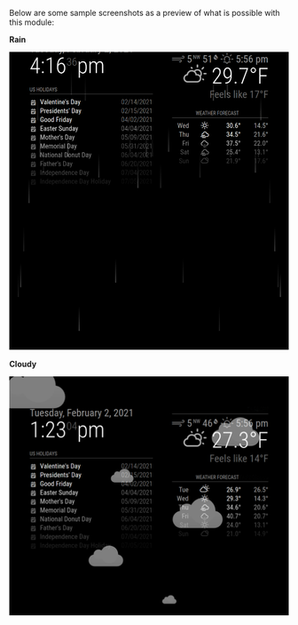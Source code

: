 Below are some sample screenshots as a preview of what is possible with this module:

**Rain**

![](rain_example.png)

**Cloudy**

![](cloudy_example.png)
